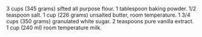3 cups (345 grams) sifted all purpose flour.
1 tablespoon baking powder.
1/2 teaspoon salt.
1 cup (226 grams) unsalted butter, room temperature.
1 3/4 cups (350 grams) granulated white sugar.
2 teaspoons pure vanilla extract.
1 cup (240 ml) room temperature milk.
